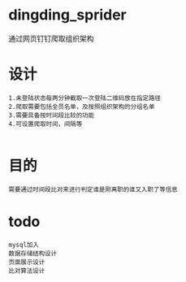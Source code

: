# dingding_sprider
通过网页钉钉爬取组织架构

# 设计
```angular2html
1.未登陆状态每两分钟截取一次登陆二维码放在指定路径
2.爬取需要包括全员名单，及按照组织架构的分组名单
3.需要具备按时间段比较的功能
4.可设置爬取时间，间隔等


```

# 目的
```angular2
需要通过时间段比对来进行判定谁是刚离职的谁又入职了等信息
```


# todo
```angular2
mysql加入
数据存储结构设计
页面展示设计
比对算法设计
```
